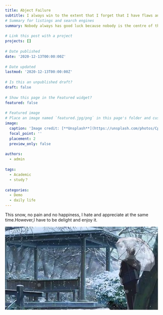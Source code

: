 ```yaml
---
title: Abject Failure
subtitle: I always win to the extent that I forget that I have flaws and will probably fail.
# Summary for listings and search engines
summary: Nobody always has good luck because nobody is the centre of the world.You not,and not am I.Since now,I start to understand why we have to run with all our efforts.we have no way to come back.Unluckily,I may have lost numerous things I possessed,but now,I will not be scard.Go fighting.

# Link this post with a project
projects: []

# Date published
date: '2020-12-13T00:00:00Z'

# Date updated
lastmod: '2020-12-13T00:00:00Z'

# Is this an unpublished draft?
draft: false

# Show this page in the Featured widget?
featured: false

# Featured image
# Place an image named `featured.jpg/png` in this page's folder and customize its options here.
image:
  caption: 'Image credit: [**Unsplash**](https://unsplash.com/photos/CpkOjOcXdUY)'
  focal_point: ''
  placement: 2
  preview_only: false

authors:
  - admin

tags:
  - Academic
  - study？

categories:
  - Demo
  - daily life
---
```


This snow, no pain and no happiness, I hate and appreciate at the same time.However,I have to be delight and enjoy it.

<img title="" src="1.jpg" alt="" style="zoom:150%;" data-align="center">
